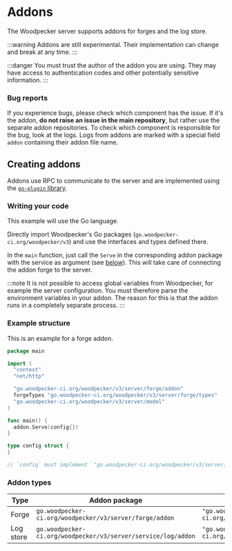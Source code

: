 # Addons

The Woodpecker server supports addons for forges and the log store.

:::warning
Addons are still experimental. Their implementation can change and break at any time.
:::

:::danger
You must trust the author of the addon you are using. They may have access to authentication codes and other potentially sensitive information.
:::

### Bug reports

If you experience bugs, please check which component has the issue. If it's the addon, **do not raise an issue in the main repository**, but rather use the separate addon repositories. To check which component is responsible for the bug, look at the logs. Logs from addons are marked with a special field `addon` containing their addon file name.

## Creating addons

Addons use RPC to communicate to the server and are implemented using the [`go-plugin` library](https://github.com/hashicorp/go-plugin).

### Writing your code

This example will use the Go language.

Directly import Woodpecker's Go packages (`go.woodpecker-ci.org/woodpecker/v3`) and use the interfaces and types defined there.

In the `main` function, just call the `Serve` in the corresponding addon package with the service as argument (see [below](#addon-types)).
This will take care of connecting the addon forge to the server.

:::note
It is not possible to access global variables from Woodpecker, for example the server configuration. You must therefore parse the environment variables in your addon. The reason for this is that the addon runs in a completely separate process.
:::

### Example structure

This is an example for a forge addon.

```go
package main

import (
  "context"
  "net/http"

  "go.woodpecker-ci.org/woodpecker/v3/server/forge/addon"
  forgeTypes "go.woodpecker-ci.org/woodpecker/v3/server/forge/types"
  "go.woodpecker-ci.org/woodpecker/v3/server/model"
)

func main() {
  addon.Serve(config{})
}

type config struct {
}

// `config` must implement `"go.woodpecker-ci.org/woodpecker/v3/server/forge".Forge`. You must directly use Woodpecker's packages - see imports above.
```

### Addon types

| Type      | Addon package                                                 | Service interface                                                 |
| --------- | ------------------------------------------------------------- | ----------------------------------------------------------------- |
| Forge     | `go.woodpecker-ci.org/woodpecker/v3/server/forge/addon`       | `"go.woodpecker-ci.org/woodpecker/v3/server/forge".Forge`         |
| Log store | `go.woodpecker-ci.org/woodpecker/v3/server/service/log/addon` | `"go.woodpecker-ci.org/woodpecker/v3/server/service/log".Service` |
